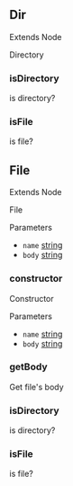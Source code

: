 Dir
---

Extends Node

Directory

### isDirectory

is directory?

### isFile

is file?

File
----

Extends Node

File

Parameters

-   `name` [string](https://developer.mozilla.org/en-US/docs/Web/JavaScript/Reference/Global_Objects/String)
-   `body` [string](https://developer.mozilla.org/en-US/docs/Web/JavaScript/Reference/Global_Objects/String)

### constructor

Constructor

Parameters

-   `name` [string](https://developer.mozilla.org/en-US/docs/Web/JavaScript/Reference/Global_Objects/String)
-   `body` [string](https://developer.mozilla.org/en-US/docs/Web/JavaScript/Reference/Global_Objects/String)

### getBody

Get file's body

### isDirectory

is directory?

### isFile

is file?